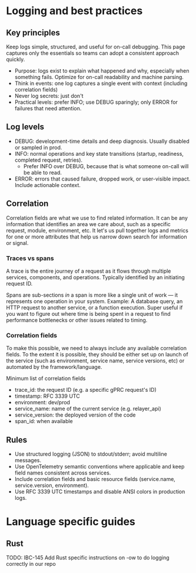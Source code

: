 # Logging and best practices

## Key principles
Keep logs simple, structured, and useful for on-call debugging. This page captures only the essentials so teams can adopt a consistent approach quickly.


- Purpose: logs exist to explain what happened and why, especially when something fails. Optimize for on-call readability and machine parsing.
- Think in events: one log captures a single event with context (including correlation fields)
- Never log secrets: just don't
- Practical levels: prefer INFO; use DEBUG sparingly; only ERROR for failures that need attention.

## Log levels
- DEBUG: development-time details and deep diagnosis. Usually disabled or sampled in prod.
- INFO: normal operations and key state transitions (startup, readiness, completed request, retries).
  - Prefer INFO over DEBUG, because that is what someone on-call will be able to read.
- ERROR: errors that caused failure, dropped work, or user-visible impact. Include actionable context.

## Correlation
Correlation fields are what we use to find related information. 
It can be any information that identifies an area we care about, such as a specific request, module, environment, etc.
It let's us pull together logs and metrics for one or more attributes that help us narrow down search for information or signal.

### Traces vs spans
A trace is the entire journey of a request as it flows through multiple services, components, and operations.
Typically identified by an initiating request ID.

Spans are sub-sections _in_ a span is more like a single unit of work — it represents one operation in your system.
Example: A database query, an HTTP request to another service, or a function execution.
Super useful if you want to figure out where time is being spent in a request to find performance bottlenecks or other issues related to timing.

### Correlation fields

To make this possible, we need to always include any available correlation fields.
To the extent it is possible, they should be either set up on launch of the service (such as environment, service name, service versions, etc) or automated by the framework/language.

Minimum list of correlation fields
- trace_id: the request ID (e.g. a specific gPRC request's ID)
- timestamp: RFC 3339 UTC
- environment: dev/prod
- service_name: name of the current service (e.g. relayer_api)
- service_version: the deployed version of the code
- span_id: when available

## Rules
- Use structured logging (JSON) to stdout/stderr; avoid multiline messages.
- Use OpenTelemetry semantic conventions where applicable and keep field names consistent across services.
- Include correlation fields and basic resource fields (service.name, service.version, environment).
- Use RFC 3339 UTC timestamps and disable ANSI colors in production logs.

# Language specific guides

## Rust

TODO: IBC-145 Add Rust specific instructions on -ow to do logging correctly in our repo
